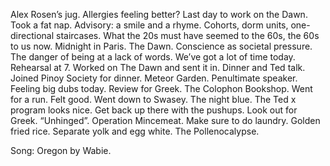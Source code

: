 Alex Rosen’s jug. Allergies feeling better? Last day to work on the Dawn. Took a fat nap. Advisory: a smile and a rhyme. Cohorts, dorm units, one-directional staircases. What the 20s must have seemed to the 60s, the 60s to us now. Midnight in Paris. The Dawn. Conscience as societal pressure. The danger of being at a lack of words. We’ve got a lot of time today. Rehearsal at 7. Worked on The Dawn and sent it in. Dinner and Ted talk. Joined Pinoy Society for dinner. Meteor Garden. Penultimate speaker. Feeling big dubs today. Review for Greek. The Colophon Bookshop. Went for a run. Felt good. Went down to Swasey. The night blue. The  Ted x program looks nice. Get back up there with the pushups. Look out for Greek. “Unhinged”. Operation Mincemeat. Make sure to do laundry. Golden fried rice. Separate yolk and egg white. The Pollenocalypse. 

Song: Oregon by Wabie.
